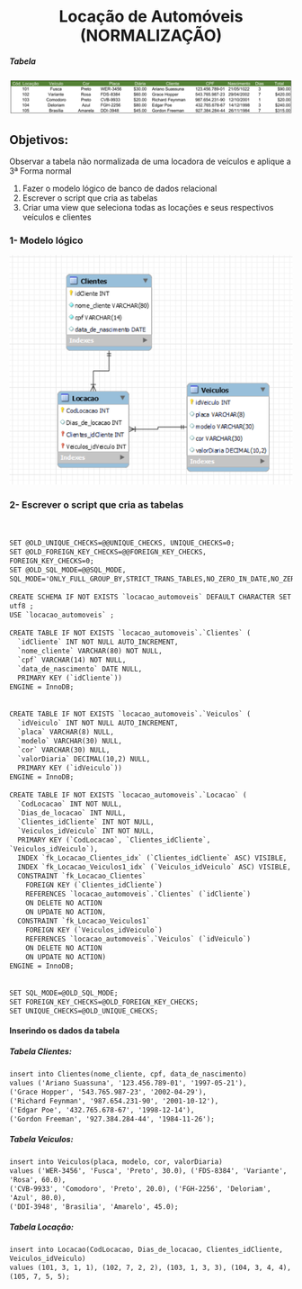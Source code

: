 <h1 align="center"> Locação de Automóveis (NORMALIZAÇÃO)</h1>

<h5>Tabela</h5>

![tabela](TABELA_NORMALIZACAO.png)

<h2>Objetivos:</h2>
Observar a tabela não normalizada de uma locadora de veículos e aplique a 3ª Forma normal

<ol> 
  <li>Fazer o modelo lógico de banco de dados relacional</li>
  <li>Escrever o script que cria as tabelas</li>
  <li>Criar uma view que seleciona todas as locações e seus respectivos veículos e clientes</li>
</ol>

<h3>1- Modelo lógico</h3>

![modelo](modelo_logico.png)

<h3>2- Escrever o script que cria as tabelas</h3>

```mysql


SET @OLD_UNIQUE_CHECKS=@@UNIQUE_CHECKS, UNIQUE_CHECKS=0;
SET @OLD_FOREIGN_KEY_CHECKS=@@FOREIGN_KEY_CHECKS, FOREIGN_KEY_CHECKS=0;
SET @OLD_SQL_MODE=@@SQL_MODE, SQL_MODE='ONLY_FULL_GROUP_BY,STRICT_TRANS_TABLES,NO_ZERO_IN_DATE,NO_ZERO_DATE,ERROR_FOR_DIVISION_BY_ZERO,NO_ENGINE_SUBSTITUTION';

CREATE SCHEMA IF NOT EXISTS `locacao_automoveis` DEFAULT CHARACTER SET utf8 ;
USE `locacao_automoveis` ;

CREATE TABLE IF NOT EXISTS `locacao_automoveis`.`Clientes` (
  `idCliente` INT NOT NULL AUTO_INCREMENT,
  `nome_cliente` VARCHAR(80) NOT NULL,
  `cpf` VARCHAR(14) NOT NULL,
  `data_de_nascimento` DATE NULL,
  PRIMARY KEY (`idCliente`))
ENGINE = InnoDB;


CREATE TABLE IF NOT EXISTS `locacao_automoveis`.`Veiculos` (
  `idVeiculo` INT NOT NULL AUTO_INCREMENT,
  `placa` VARCHAR(8) NULL,
  `modelo` VARCHAR(30) NULL,
  `cor` VARCHAR(30) NULL,
  `valorDiaria` DECIMAL(10,2) NULL,
  PRIMARY KEY (`idVeiculo`))
ENGINE = InnoDB;

CREATE TABLE IF NOT EXISTS `locacao_automoveis`.`Locacao` (
  `CodLocacao` INT NOT NULL,
  `Dias_de_locacao` INT NULL,
  `Clientes_idCliente` INT NOT NULL,
  `Veiculos_idVeiculo` INT NOT NULL,
  PRIMARY KEY (`CodLocacao`, `Clientes_idCliente`, `Veiculos_idVeiculo`),
  INDEX `fk_Locacao_Clientes_idx` (`Clientes_idCliente` ASC) VISIBLE,
  INDEX `fk_Locacao_Veiculos1_idx` (`Veiculos_idVeiculo` ASC) VISIBLE,
  CONSTRAINT `fk_Locacao_Clientes`
    FOREIGN KEY (`Clientes_idCliente`)
    REFERENCES `locacao_automoveis`.`Clientes` (`idCliente`)
    ON DELETE NO ACTION
    ON UPDATE NO ACTION,
  CONSTRAINT `fk_Locacao_Veiculos1`
    FOREIGN KEY (`Veiculos_idVeiculo`)
    REFERENCES `locacao_automoveis`.`Veiculos` (`idVeiculo`)
    ON DELETE NO ACTION
    ON UPDATE NO ACTION)
ENGINE = InnoDB;


SET SQL_MODE=@OLD_SQL_MODE;
SET FOREIGN_KEY_CHECKS=@OLD_FOREIGN_KEY_CHECKS;
SET UNIQUE_CHECKS=@OLD_UNIQUE_CHECKS;

```
<h4>Inserindo os dados da tabela</h4>

##### Tabela Clientes:
```mysql
insert into Clientes(nome_cliente, cpf, data_de_nascimento)
values ('Ariano Suassuna', '123.456.789-01', '1997-05-21'),
('Grace Hopper', '543.765.987-23', '2002-04-29'),
('Richard Feynman', '987.654.231-90', '2001-10-12'),
('Edgar Poe', '432.765.678-67', '1998-12-14'),
('Gordon Freeman', '927.384.284-44', '1984-11-26');

```

##### Tabela Veiculos:

```mysql
insert into Veiculos(placa, modelo, cor, valorDiaria)
values ('WER-3456', 'Fusca', 'Preto', 30.0), ('FDS-8384', 'Variante', 'Rosa', 60.0),
('CVB-9933', 'Comodoro', 'Preto', 20.0), ('FGH-2256', 'Deloriam', 'Azul', 80.0),
('DDI-3948', 'Brasilia', 'Amarelo', 45.0);
```

##### Tabela Locação:
```mysql
insert into Locacao(CodLocacao, Dias_de_locacao, Clientes_idCliente, Veiculos_idVeiculo)
values (101, 3, 1, 1), (102, 7, 2, 2), (103, 1, 3, 3), (104, 3, 4, 4), (105, 7, 5, 5);
```
